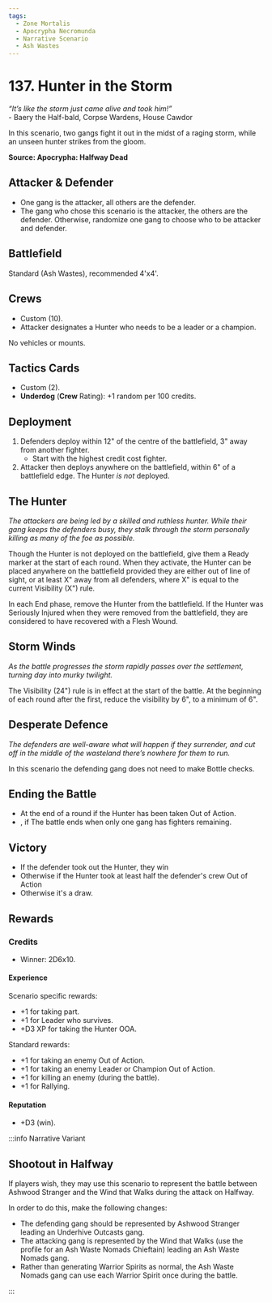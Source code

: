 ```yaml
---
tags:
  - Zone Mortalis
  - Apocrypha Necromunda
  - Narrative Scenario
  - Ash Wastes
---
```


# 137. Hunter in the Storm

_“It’s like the storm just came alive and took him!”_  
\- Baery the Half-bald, Corpse Wardens, House Cawdor

In this scenario, two gangs fight it out in the midst of a raging storm, while an unseen hunter strikes from
the gloom.

**Source: Apocrypha: Halfway Dead**

## Attacker & Defender

- One gang is the attacker, all others are the defender.
- The gang who chose this scenario is the attacker, the others are the defender. Otherwise, randomize one gang to choose who to be attacker and defender.

## Battlefield

Standard (Ash Wastes), recommended 4'x4'.

## Crews

- Custom (10).
- Attacker designates a Hunter who needs to be a leader or a champion.

No vehicles or mounts.

## Tactics Cards

- Custom (2).
- **Underdog** (**Crew** Rating): +1 random per 100 credits.

## Deployment

1. Defenders deploy within 12" of the centre of the battlefield, 3" away from another fighter.
   - Start with the highest credit cost fighter.
2. Attacker then deploys anywhere on the battlefield, within 6" of a battlefield edge. The Hunter _is not_ deployed.

## The Hunter

_The attackers are being led by a skilled and ruthless hunter. While their gang keeps the defenders busy, they stalk through the storm personally killing as many of the foe as possible._

Though the Hunter is not deployed on the battlefield, give them a Ready marker
at the start of each round. When they activate, the
Hunter can be placed anywhere on the battlefield
provided they are either out of line of sight, or at least
X" away from all defenders, where X" is equal to the
current Visibility (X") rule. 

In each End phase, remove the Hunter from the battlefield. If the Hunter was Seriously Injured when they were
removed from the battlefield, they are considered to
have recovered with a Flesh Wound.

## Storm Winds

_As the battle progresses the storm rapidly passes over the settlement, turning day into murky twilight._

The Visibility (24") rule is in effect at the start of the
battle. At the beginning of each round after the first,
reduce the visibility by 6", to a minimum of 6".

## Desperate Defence

_The defenders are well-aware what will happen if they surrender, and cut off in the middle of the wasteland there’s nowhere for them to run._

In this scenario the defending gang does not need to make Bottle checks.                                                                                                  

## Ending the Battle

- At the end of a round if the Hunter has been taken Out of Action.
- , if The battle ends when only one gang has fighters remaining.

## Victory

- If the defender took out the Hunter, they win
- Otherwise if the Hunter took at least half the defender's crew Out of Action
- Otherwise it's a draw. 

## Rewards

### Credits

- Winner: 2D6x10.

#### Experience

Scenario specific rewards:

- +1 for taking part.
- +1 for Leader who survives.
- +D3 XP for taking the Hunter OOA.

Standard rewards:

- +1 for taking an enemy Out of Action.
- +1 for taking an enemy Leader or Champion Out of Action.
- +1 for killing an enemy (during the battle).
- +1 for Rallying.

#### Reputation

- +D3 (win).

:::info Narrative Variant

## Shootout in Halfway

If players wish, they may use this scenario
to represent the battle between Ashwood
Stranger and the Wind that Walks during the
attack on Halfway. 

In order to do this, make the
following changes:

- The defending gang should be represented by Ashwood Stranger leading an Underhive Outcasts gang.
- The attacking gang is represented by the Wind that Walks (use the profile for an Ash Waste Nomads Chieftain) leading an Ash Waste Nomads gang.
- Rather than generating Warrior Spirits as normal, the Ash Waste Nomads gang can use each Warrior Spirit once during the battle. 

:::
